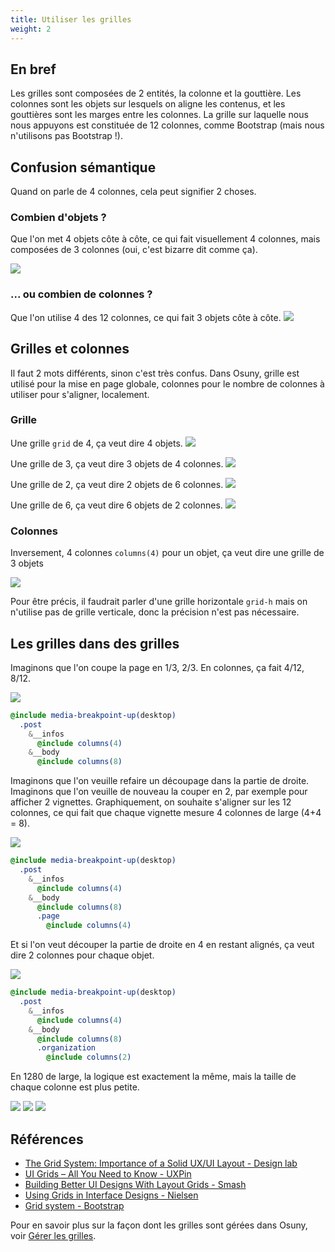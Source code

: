 ```yaml
---
title: Utiliser les grilles
weight: 2
---
```


## En bref

Les grilles sont composées de 2 entités, la colonne et la gouttière.
Les colonnes sont les objets sur lesquels on aligne les contenus, et les gouttières sont les marges entre les colonnes.
La grille sur laquelle nous nous appuyons est constituée de 12 colonnes, comme Bootstrap (mais nous n'utilisons pas Bootstrap !). 

## Confusion sémantique

Quand on parle de 4 colonnes, cela peut signifier 2 choses.

### Combien d'objets ?
Que l'on met 4 objets côte à côte, ce qui fait visuellement 4 colonnes, mais composées de 3 colonnes (oui, c'est bizarre dit comme ça).

![](grille-4.png)

### ... ou combien de colonnes ?
Que l'on utilise 4 des 12 colonnes, ce qui fait 3 objets côte à côte.
![](grille-3.png)


## Grilles et colonnes

Il faut 2 mots différents, sinon c'est très confus. 
Dans Osuny, grille est utilisé pour la mise en page globale, colonnes pour le nombre de colonnes à utiliser pour s'aligner, localement.

### Grille
Une grille `grid` de 4, ça veut dire 4 objets.
![](grille-4.png)

Une grille de 3, ça veut dire 3 objets de 4 colonnes.
![](grille-3.png)

Une grille de 2, ça veut dire 2 objets de 6 colonnes.
![](grille-2.png)

Une grille de 6, ça veut dire 6 objets de 2 colonnes.
![](grille-6.png)

### Colonnes

Inversement, 4 colonnes `columns(4)` pour un objet, ça veut dire une grille de 3 objets

![](grille-3.png)

Pour être précis, il faudrait parler d'une grille horizontale `grid-h` mais on n'utilise pas de grille verticale, donc la précision n'est pas nécessaire.

## Les grilles dans des grilles

Imaginons que l'on coupe la page en 1/3, 2/3.
En colonnes, ça fait 4/12, 8/12.

![](1600-4.8.png)

```sass {filename="sass"}
@include media-breakpoint-up(desktop)
  .post
    &__infos
      @include columns(4)
    &__body
      @include columns(8)
```

Imaginons que l'on veuille refaire un découpage dans la partie de droite.
Imaginons que l'on veuille de nouveau la couper en 2, par exemple pour afficher 2 vignettes.
Graphiquement, on souhaite s'aligner sur les 12 colonnes, ce qui fait que chaque vignette mesure 4 colonnes de large (4+4 = 8).

![](1600-4.8(4).png)

```sass {filename="sass"}
@include media-breakpoint-up(desktop)
  .post
    &__infos
      @include columns(4)
    &__body
      @include columns(8)
      .page
        @include columns(4)
```

Et si l'on veut découper la partie de droite en 4 en restant alignés, ça veut dire 2 colonnes pour chaque objet.

![](1600-4.8(2).png)

```sass {filename="sass"}
@include media-breakpoint-up(desktop)
  .post
    &__infos
      @include columns(4)
    &__body
      @include columns(8)
      .organization
        @include columns(2)
```

En 1280 de large, la logique est exactement la même, mais la taille de chaque colonne est plus petite.

![](1280-4.8.png)
![](1280-4.8(4).png)
![](1280-4.8(2).png)

## Références

- [The Grid System: Importance of a Solid UX/UI Layout - Design lab](https://designlab.com/blog/grid-systems-history-ux-ui-layout)
- [UI Grids – All You Need to Know - UXPin](https://www.uxpin.com/studio/blog/ui-grids-how-to-guide/)
- [Building Better UI Designs With Layout Grids - Smash](https://www.smashingmagazine.com/2017/12/building-better-ui-designs-layout-grids/)
- [Using Grids in Interface Designs - Nielsen](https://www.nngroup.com/articles/using-grids-in-interface-designs/)
- [Grid system - Bootstrap](https://getbootstrap.com/docs/5.3/layout/grid/)

Pour en savoir plus sur la façon dont les grilles sont gérées dans Osuny, voir [Gérer les grilles](/docs/theme/grille/).


